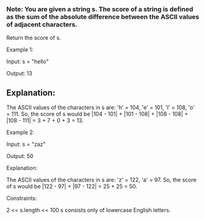 ### Note: You are given a string s. The score of a string is defined as the sum of the absolute difference between the ASCII values of adjacent characters.

Return the score of s.

Example 1:

Input: s = "hello"

Output: 13

## Explanation:

The ASCII values of the characters in s are: 'h' = 104, 'e' = 101, 'l' = 108, 'o' = 111. So, the score of s would be |104 - 101| + |101 - 108| + |108 - 108| + |108 - 111| = 3 + 7 + 0 + 3 = 13.

Example 2:

Input: s = "zaz"

Output: 50

Explanation:

The ASCII values of the characters in s are: 'z' = 122, 'a' = 97. So, the score of s would be |122 - 97| + |97 - 122| = 25 + 25 = 50.

Constraints:

2 <= s.length <= 100
s consists only of lowercase English letters.
